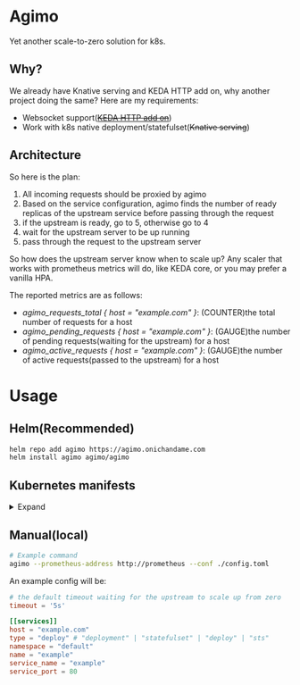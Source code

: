 # Agimo

Yet another scale-to-zero solution for k8s.

## Why?

We already have Knative serving and KEDA HTTP add on, why another project doing the same? Here are my requirements:

- Websocket support([~~KEDA HTTP add on~~](https://github.com/kedacore/http-add-on/issues/654))
- Work with k8s native deployment/statefulset(~~Knative serving~~)

## Architecture

So here is the plan:

1. All incoming requests should be proxied by agimo
2. Based on the service configuration, agimo finds the number of ready replicas of the upstream service before passing through the request
3. if the upstream is ready, go to 5, otherwise go to 4
4. wait for the upstream server to be up running
5. pass through the request to the upstream server

So how does the upstream server know when to scale up? Any scaler that works with prometheus metrics will do, like KEDA core, or you may prefer a vanilla HPA.

The reported metrics are as follows:

- *agimo_requests_total { host = "example.com" }*: (COUNTER)the total number of requests for a host
- *agimo_pending_requests { host = "example.com" }*: (GAUGE)the number of pending requests(waiting for the upstream) for a host
- *agimo_active_requests { host = "example.com" }*: (GAUGE)the number of active requests(passed to the upstream) for a host

# Usage

## Helm(Recommended)

```bash
helm repo add agimo https://agimo.onichandame.com
helm install agimo agimo/agimo
```

## Kubernetes manifests

<details>
<summary>Expand</summary>

```yaml
apiVersion: v1
kind: Service
metadata:
  name: agimo
spec:
  selector:
    app: agimo
  ports:
  - name: http
    port: 80
    targetPort: http
  type: ClusterIP
---
apiVersion: v1
kind: ConfigMap
metadata:
  name: agimo-conf
data:
  config.toml: |
    timeout = 30s # default timeout for services to be ready
    [[services]]
    host = example.com
    type = deployment
    namespace = example
    name = example
    service_name = example
    service_port = 80
    timeout = 5s # timeout request after 5s while waiting for the service to be ready
---
apiVersion: apps/v1
kind: Deployment
metadata:
  name: agimo
spec:
  selector:
    matchLabels:
      app: agimo
  replicas: 1
  template:
    metadata:
      labels:
        app: agimo
    spec:
      containers:
      - name: agimo
        image: onichandame/agimo:latest
        command: ["agimo"]
        args:
          - "--prometheus-address"
          - "http://prometheus-server.prometheus"
          - "--conf"
          - "/etc/agimo/config.toml"
        ports:
        - containerPort: 8080
          name: http
        - containerPort: 9090
          name: prometheus
        volumeMounts:
          - name: agimo-conf
            mountPath: /etc/agimo
      volumes:
        - name: agimo-conf
          configMap:
            name: agimo-conf
```
</details>

## Manual(local)

```bash
# Example command
agimo --prometheus-address http://prometheus --conf ./config.toml
```

An example config will be:

```toml
# the default timeout waiting for the upstream to scale up from zero
timeout = '5s'

[[services]]
host = "example.com"
type = "deploy" # "deployment" | "statefulset" | "deploy" | "sts"
namespace = "default"
name = "example"
service_name = "example"
service_port = 80
```
